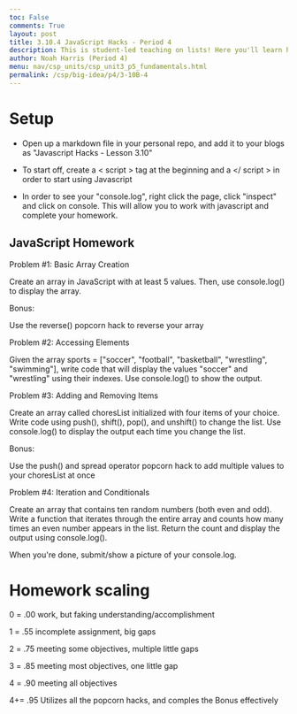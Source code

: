 ```yaml
---
toc: False
comments: True
layout: post
title: 3.10.4 JavaScript Hacks - Period 4
description: This is student-led teaching on lists! Here you'll learn how to manipulate individual elements or items in a list using indexing.
author: Noah Harris (Period 4)
menu: nav/csp_units/csp_unit3_p5_fundamentals.html
permalink: /csp/big-idea/p4/3-10B-4
---
```


# Setup
- Open up a markdown file in your personal repo, and add it to your blogs as "Javascript Hacks - Lesson 3.10"

- To start off, create a < script > tag at the beginning and a </ script > in order to start using Javascript 

- In order to see your "console.log", right click the page, click "inspect" and click on console. This will allow you to work with javascript and complete your homework. 


## JavaScript Homework

Problem #1: Basic Array Creation

Create an array in JavaScript with at least 5 values. Then, use console.log() to display the array.

Bonus:

Use the reverse() popcorn hack to reverse your array

Problem #2: Accessing Elements

Given the array sports = ["soccer", "football", "basketball", "wrestling", "swimming"], write code that will display the values "soccer" and "wrestling" using their indexes. Use console.log() to show the output.

Problem #3: Adding and Removing Items

Create an array called choresList initialized with four items of your choice. Write code using push(), shift(), pop(), and unshift() to change the list. Use console.log() to display the output each time you change the list.

Bonus:

Use the push() and spread operator popcorn hack to add multiple values to your choresList at once

Problem #4: Iteration and Conditionals

Create an array that contains ten random numbers (both even and odd). Write a function that iterates through the entire array and counts how many times an even number appears in the list. Return the count and display the output using console.log().

When you're done, submit/show a picture of your console.log. 


# Homework scaling

0 = .00 work, but faking understanding/accomplishment

1 = .55 incomplete assignment, big gaps

2 = .75 meeting some objectives, multiple little gaps

3 = .85 meeting most objectives, one little gap

4 = .90 meeting all objectives

4+= .95 Utilizes all the popcorn hacks, and comples the Bonus effectively

<script src="https://utteranc.es/client.js"
        repo="nighthawkcoders/portfolio_2025"
        issue-term="title"
        label="blogpost-comment"
        theme="github-light"
        crossorigin="anonymous"
        async>
</script>


<script src="https://utteranc.es/client.js"
        repo="nighthawkcoders/portfolio_2025"
        issue-term="title"
        label="blogpost-comment"
        theme="github-light"
        crossorigin="anonymous"
        async>
</script>
